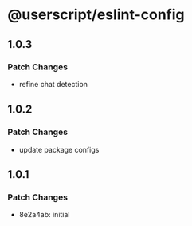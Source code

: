 # @userscript/eslint-config

## 1.0.3

### Patch Changes

- refine chat detection

## 1.0.2

### Patch Changes

- update package configs

## 1.0.1

### Patch Changes

- 8e2a4ab: initial
